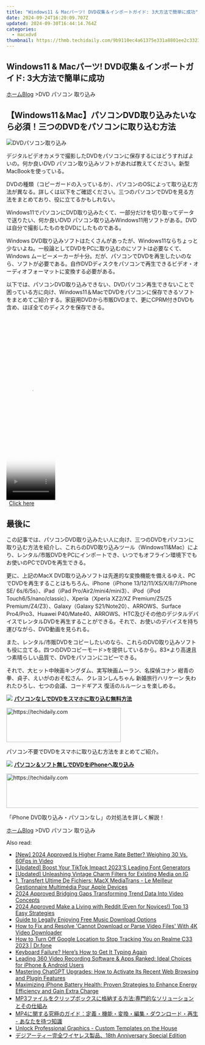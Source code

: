 ```yaml
---
title: "Windows11 & Macパーツ! DVD収集＆インポートガイド: 3大方法で簡単に成功"
date: 2024-09-24T16:20:09.707Z
updated: 2024-09-30T16:44:14.764Z
categories:
  - macxdvd
thumbnail: https://thmb.techidaily.com/9b9110ec4a61375e331a8801ee2c3323c1b29e5d640a76c9d9df4c625ff11a27.jpg
---
```


## Windows11 & Macパーツ! DVD収集＆インポートガイド: 3大方法で簡単に成功

[ホーム](https://tools.techidaily.com/macxdvd/products/)[Blog](https://tools.techidaily.com/macxdvd/products/) \>DVD パソコン 取り込み

## 【Windows11＆Mac】パソコンDVD取り込みたいなら必須！三つのDVDをパソコンに取り込む方法

![DVDパソコン取り込み](https://www.macxdvd.com/blog/img/import-dvd-to-pc.jpg)

 デジタルビデオカメラで撮影したDVDをパソコンに保存するにはどうすればよいの。何か良いDVD パソコン取り込みソフトがあれば教えてください。新型MacBookを使っている。

 DVDの種類（コピーガードの入っているか）、パソコンのOSによって取り込む方法が異なる。詳しくは以下をご確認ください。三つのパソコンでDVDを見る方法をまとめており、役に立てるかもしれない。

 Windows11でパソコンにDVD取り込みたくて、一部分だけを切り取ってデータで送りたい、何か良いDVD パソコン取り込みWindows11用ソフトがある。DVDは自分で撮影したものをDVDにしたものである。

Windows DVD取り込みソフトはたくさんがあったが、Windows11ならちょっと少ないよね。一般論としてDVDをPCに取り込むのにソフトは必要なくて、Windows ムービーメーカーが十分。だが、パソコンでDVDを再生したいのなら、ソフトが必要である。自作DVDディスクをパソコンで再生できるビデオ・オーディオフォーマットに変換する必要がある。

以下では、パソコンDVD取り込みできない、DVDパソコン再生できないことで困っている方に向け、Windows11＆MacでDVDをパソコンに保存できるソフトをまとめてご紹介する。家庭用DVDから市販DVDまで、更にCPRM付きDVDも含め、ほぼ全てのディスクを保存できる。

<!-- affiliate ads begin -->
<span id="1975503">
					<video width="128" height="480" style="cursor:pointer"
           poster="//a.impactradius-go.com/display-clicktoplayimage/1975503.png"
           onclick="if(!this.playClicked){this.play();this.setAttribute('controls',true);this.playClicked=true;}">
	   <source src="//a.impactradius-go.com/display-ad/22993-1975503">
	   <img src="//a.impactradius-go.com/display-clicktoplayimage/1975503.png" style="border: none; height: 100%; width: 100%; object-fit: contain">
	</video>
	<div style="width:80px;text-align:center"><a href="javascript:window.open(decodeURIComponent('https%3A%2F%2Fhomestyler.sjv.io%2Fc%2F5597632%2F1975503%2F22993'), '_blank');void(0);">Click here</a></div>
</span>
<img height="0" width="0" src="https://imp.pxf.io/i/5597632/1975503/22993" style="position:absolute;visibility:hidden;" border="0" />
<!-- affiliate ads end -->

## 最後に

この記事では、パソコンDVD取り込みたい人に向け、三つのDVDをパソコンに取り込む方法を紹介し、これらのDVD取り込みツール（Windows11&Mac）により、レンタル/市販DVDをPCにインポートでき、いつでもオフライン環境下でもお使いのPCでDVDを再生できる。

更に、上記のMacX DVD取り込みソフトは先進的な変換機能を備えるゆえ、PCでDVDを再生することはもちろん、iPhone（iPhone 13/12/11/XS/X/8/7/iPhone SE/ 6s/6/5s）、iPad（iPad Pro/Air2/mini4/mini3）、iPod（iPod Touch6/5/nano/classic）、Xperia（Xperia XZ2/XZ Premium/Z5/Z5 Premium/Z4/Z3）、Galaxy（Galaxy S21/Note20）、ARROWS、Surface Pro4/Pro3、Huawei P40/Mate40、ARROWS、HTC及びその他のデジタルデバイスでレンタルDVDを再生することができる。それで、お使いのデバイスを持ち運びながら、DVD動画を見られる。

また、レンタル/市販DVDをコピーしたいのなら、これらのDVD取り込みソフトも役に立てる。四つのDVDコピーモード>を提供しているから。83×より高速且つ素晴らしい品質で、DVDをパソコンにコピーできる。

それで、大ヒット中映画キングダム、実写映画ムーラン、名探偵コナン 紺青の拳、貞子、えいがのおそ松さん、クレヨンしんちゃん 新婚旅行ハリケーン 失われたひろし、七つの会議、コードギアス 復活のルルーシュを楽しめる。

![](https://www.macxdvd.com/blog/../mobile/img/link_icon_blue.png) **[パソコンなしでDVDをスマホに取り込む無料方法](https://tools.techidaily.com/macxdvd/products/)** 

<!-- affiliate ads begin -->
<a href="https://aligracehair.sjv.io/c/5597632/1868495/19272" target="_top" id="1868495">
  <img src="//a.impactradius-go.com/display-ad/19272-1868495" border="0" alt="https://techidaily.com" width="300" height="90"/>
</a>
<img height="0" width="0" src="https://aligracehair.sjv.io/i/5597632/1868495/19272" style="position:absolute;visibility:hidden;" border="0" />
<!-- affiliate ads end -->

パソコン不要でDVDをスマホに取り込む方法をまとめてご紹介。

![](https://www.macxdvd.com/blog/../mobile/img/link_icon_blue.png) **[パソコン＆ソフト無しでDVDをiPhoneへ取り込み](https://tools.techidaily.com/macxdvd/products/)** 

<!-- affiliate ads begin -->
<a href="https://unicoeye.pxf.io/c/5597632/2134241/18498" target="_top" id="2134241">
  <img src="//a.impactradius-go.com/display-ad/18498-2134241" border="0" alt="https://techidaily.com" width="728" height="90"/>
</a>
<img height="0" width="0" src="https://unicoeye.pxf.io/i/5597632/2134241/18498" style="position:absolute;visibility:hidden;" border="0" />
<!-- affiliate ads end -->

「iPhone DVD取り込み・パソコンなし」の対処法を詳しく解説！

[ホーム](https://tools.techidaily.com/macxdvd/products/)[Blog](https://tools.techidaily.com/macxdvd/products/) \>DVD パソコン 取り込み

<ins class="adsbygoogle"
     style="display:block"
     data-ad-format="autorelaxed"
     data-ad-client="ca-pub-7571918770474297"
     data-ad-slot="1223367746"></ins>

<ins class="adsbygoogle"
     style="display:block"
     data-ad-client="ca-pub-7571918770474297"
     data-ad-slot="8358498916"
     data-ad-format="auto"
     data-full-width-responsive="true"></ins>

<span class="atpl-alsoreadstyle">Also read:</span>
<div><ul>
<li><a href="https://screen-recording.techidaily.com/new-2024-approved-is-higher-frame-rate-better-weighing-30-vs-60fps-in-video/"><u>[New] 2024 Approved Is Higher Frame Rate Better? Weighing 30 Vs. 60Fps in Video</u></a></li>
<li><a href="https://tiktok-clips.techidaily.com/updated-boost-your-tiktok-impact-2023s-leading-font-generators/"><u>[Updated] Boost Your TikTok Impact 2023'S Leading Font Generators</u></a></li>
<li><a href="https://instagram-video-recordings.techidaily.com/updated-unleashing-vintage-charm-filters-for-existing-media-on-ig/"><u>[Updated] Unleashing Vintage Charm Filters for Existing Media on IG</u></a></li>
<li><a href="https://dvd-bd.techidaily.com/1-transfert-ultime-de-fichiers-macx-mediatrans-le-meilleur-gestionnaire-multimedia-pour-apple-devices/"><u>1. Transfert Ultime De Fichiers: MacX MediaTrans - Le Meilleur Gestionnaire Multimédia Pour Apple Devices</u></a></li>
<li><a href="https://youtube-videos.techidaily.com/2024-approved-bridging-gaps-transforming-trend-data-into-video-concepts/"><u>2024 Approved Bridging Gaps Transforming Trend Data Into Video Concepts</u></a></li>
<li><a href="https://extra-support.techidaily.com/2024-approved-make-a-living-with-reddit-even-for-novices-top-13-easy-strategies/"><u>2024 Approved Make a Living with Reddit (Even for Novices!) Top 13 Easy Strategies</u></a></li>
<li><a href="https://dvd-bd.techidaily.com/guide-to-legally-enjoying-free-music-download-options/"><u>Guide to Legally Enjoying Free Music Download Options</u></a></li>
<li><a href="https://dvd-bd.techidaily.com/how-to-fix-and-resolve-cannot-download-or-parse-video-files-with-4k-video-downloader/"><u>How to Fix and Resolve 'Cannot Download or Parse Video Files' With 4K Video Downloader</u></a></li>
<li><a href="https://android-location-track.techidaily.com/how-to-turn-off-google-location-to-stop-tracking-you-on-realme-c33-2023-drfone-by-drfone-virtual-android/"><u>How to Turn Off Google Location to Stop Tracking You on Realme C33 2023 | Dr.fone</u></a></li>
<li><a href="https://technical-tips.techidaily.com/keyboard-failure-heres-how-to-get-it-typing-again/"><u>Keyboard Failure? Here’s How to Get It Typing Again</u></a></li>
<li><a href="https://dvd-bd.techidaily.com/leading-360-video-recording-software-and-apps-ranked-ideal-choices-for-iphone-and-android-users/"><u>Leading 360 Video Recording Software & Apps Ranked: Ideal Choices for iPhone & Android Users</u></a></li>
<li><a href="https://tech-revival.techidaily.com/mastering-chatgpt-upgrades-how-to-activate-its-recent-web-browsing-and-plugin-features/"><u>Mastering ChatGPT Upgrades: How to Activate Its Recent Web Browsing and Plugin Features</u></a></li>
<li><a href="https://dvd-bd.techidaily.com/maximizing-iphone-battery-health-proven-strategies-to-enhance-energy-efficiency-and-gain-extra-charge/"><u>Maximizing iPhone Battery Health: Proven Strategies to Enhance Energy Efficiency and Gain Extra Charge</u></a></li>
<li><a href="https://dvd-bd.techidaily.com/1724765859255-mp3/"><u>MP3ファイルをクリップボックスに格納する方法:専門的なソリューションとその仕組み</u></a></li>
<li><a href="https://dvd-bd.techidaily.com/mp4/"><u>MP4に関する究極のガイド：定義・機能・変換・編集・ダウンロード・再生 - あなたを待つ知識</u></a></li>
<li><a href="https://extra-resources.techidaily.com/unlock-professional-graphics-custom-templates-on-the-house/"><u>Unlock Professional Graphics - Custom Templates on the House</u></a></li>
<li><a href="https://dvd-bd.techidaily.com/18th-anniversary-special-edition/"><u>デジアーティー完全ワイヤレス製品、18th Anniversary Special Edition</u></a></li>
</ul></div>

